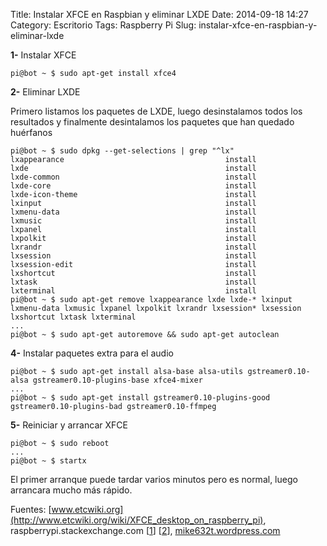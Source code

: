 Title: Instalar XFCE en Raspbian y eliminar LXDE
Date: 2014-09-18 14:27
Category: Escritorio
Tags: Raspberry Pi
Slug: instalar-xfce-en-raspbian-y-eliminar-lxde


**1-** Instalar XFCE

```console
pi@bot ~ $ sudo apt-get install xfce4
```

**2-** Eliminar LXDE

Primero listamos los paquetes de LXDE, luego desinstalamos todos los
resultados y finalmente desintalamos los paquetes que han quedado
huérfanos

```console
pi@bot ~ $ sudo dpkg --get-selections | grep "^lx"
lxappearance                                    install
lxde                                            install
lxde-common                                     install
lxde-core                                       install
lxde-icon-theme                                 install
lxinput                                         install
lxmenu-data                                     install
lxmusic                                         install
lxpanel                                         install
lxpolkit                                        install
lxrandr                                         install
lxsession                                       install
lxsession-edit                                  install
lxshortcut                                      install
lxtask                                          install
lxterminal                                      install
pi@bot ~ $ sudo apt-get remove lxappearance lxde lxde-* lxinput lxmenu-data lxmusic lxpanel lxpolkit lxrandr lxsession* lxsession lxshortcut lxtask lxterminal
...
pi@bot ~ $ sudo apt-get autoremove && sudo apt-get autoclean
```

**4-** Instalar paquetes extra para el audio

```console
pi@bot ~ $ sudo apt-get install alsa-base alsa-utils gstreamer0.10-alsa gstreamer0.10-plugins-base xfce4-mixer
...
pi@bot ~ $ sudo apt-get install gstreamer0.10-plugins-good gstreamer0.10-plugins-bad gstreamer0.10-ffmpeg
```

**5-** Reiniciar y arrancar XFCE

```console
pi@bot ~ $ sudo reboot
...
pi@bot ~ $ startx
```

El primer arranque puede tardar varios minutos pero es normal, luego
arrancara mucho más rápido.

Fuentes:
[www.etcwiki.org](http://www.etcwiki.org/wiki/XFCE_desktop_on_raspberry_pi),
raspberrypi.stackexchange.com
\[[1](http://raspberrypi.stackexchange.com/questions/10053/changing-to-xfce-from-lxde)\]
\[[2](http://raspberrypi.stackexchange.com/questions/4745/how-to-uninstall-x-server-and-desktop-manager-when-running-as-headless-server)\],
[mike632t.wordpress.com](http://mike632t.wordpress.com/2014/02/04/installing-xfce/)
